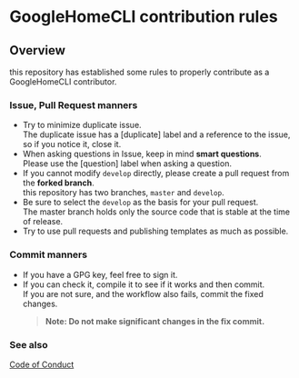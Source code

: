 # GoogleHomeCLI contribution rules

## Overview

this repository has established some rules to properly contribute as a GoogleHomeCLI contributor.   

### Issue, Pull Request manners

- Try to minimize duplicate issue.  
  The duplicate issue has a \[duplicate\] label and a reference to the issue, so if you notice it, close it.
- When asking questions in Issue, keep in mind **smart questions**.  
  Please use the \[question\] label when asking a question.
- If you cannot modify `develop` directly, please create a pull request from the **forked branch**.  
  this repository has two branches, `master` and `develop`.
- Be sure to select the `develop` as the basis for your pull request.  
  The master branch holds only the source code that is stable at the time of release.
- Try to use pull requests and publishing templates as much as possible.  

### Commit manners

- If you have a GPG key, feel free to sign it.
- If you can check it, compile it to see if it works and then commit.  
  If you are not sure, and the workflow also fails, commit the fixed changes.
  > **Note: Do not make significant changes in the fix commit.**

### See also

[Code of Conduct](CODE_OF_CONDUCT.md)
